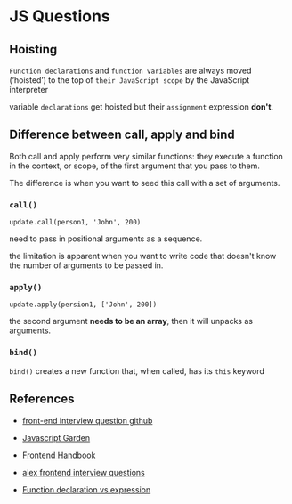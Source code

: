 # JS Questions

## Hoisting

`Function declarations` and `function variables` are always moved (‘hoisted’) to
the top of `their JavaScript scope` by the JavaScript interpreter

variable `declarations` get hoisted but their `assignment` expression **don't**.

## Difference between call, apply and bind

Both call and apply perform very similar functions: they execute a function in the context, or scope, of the first argument that you pass to them.

The difference is when you want to seed this call with a set of arguments.

### `call()`

`update.call(person1, 'John', 200)`

need to pass in positional arguments as a sequence.

the limitation is apparent when you want to write code that doesn't know the number
of arguments to be passed in.

### `apply()`

`update.apply(persion1, ['John', 200])`

the second argument **needs to be an array**, then it will unpacks as arguments.

### `bind()`

`bind()` creates a new function that, when called, has its `this` keyword



## References

- [front-end interview question github](https://github.com/h5bp/Front-end-Developer-Interview-Questions)
- [Javascript Garden](http://bonsaiden.github.io/JavaScript-Garden/)
- [Frontend Handbook](http://www.frontendhandbook.com/practice/interview-q.html)

- [alex frontend interview questions](http://blog.sourcing.io/interview-questions)
- [Function declaration vs expression](https://javascriptweblog.wordpress.com/2010/07/06/function-declarations-vs-function-expressions/)

